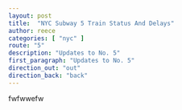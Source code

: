 ```yaml
---
layout: post
title:  "NYC Subway 5 Train Status And Delays"
author: reece
categories: [ "nyc" ]
route: "5"
description: "Updates to No. 5"
first_paragraph: "Updates to No. 5"
direction_out: "out"
direction_back: "back"
---
```


fwfwwefw
